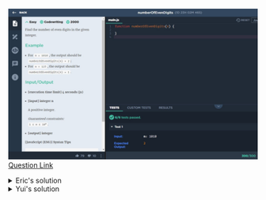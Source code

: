 ![(2019.10.01)numberOfEvenDigits](images/(2019.10.01)numberOfEvenDigits.jpg)
[Question Link](https://app.codesignal.com/challenge/8yxaZyGyWGFsvqNhm)

<details>
<summary>Eric's solution</summary>
<p>

> ```js
>function numberOfEvenDigits(n) {
>    let result = 0;
>    n = (''+n).split("");
>    for(let i=0; i<n.length;i++){
>        if(n[i]%2==0)result++;
>    }
>    return result;
>}
> ```
</p>
</details>

<details>
<summary>Yui's solution</summary>
<p>

> ```js
>function numberOfEvenDigits(n) {
>    let dig = n.toString();
>    let arr = [];
>    let ans = 0;
>    for(let i = 0; i<dig.length; i++) {
>        arr.push(dig.charAt(i));
>    }
>    for(let i = 0; i<dig.length; i++) {
>        if(arr[i] % 2 == 0 ) ans+=1;
>    }return ans;
>}
> ```
</p>
</details>
